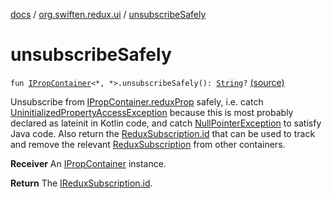 [docs](../index.md) / [org.swiften.redux.ui](index.md) / [unsubscribeSafely](./unsubscribe-safely.md)

# unsubscribeSafely

`fun `[`IPropContainer`](-i-prop-container/index.md)`<*, *>.unsubscribeSafely(): `[`String`](https://kotlinlang.org/api/latest/jvm/stdlib/kotlin/-string/index.html)`?` [(source)](https://github.com/protoman92/KotlinRedux/tree/master/common/common-ui/src/main/kotlin/org/swiften/redux/ui/Injector.kt#L243)

Unsubscribe from [IPropContainer.reduxProp](-i-prop-container/redux-prop.md) safely, i.e. catch
[UninitializedPropertyAccessException](#) because this is most probably declared as lateinit in
Kotlin code, and catch [NullPointerException](http://docs.oracle.com/javase/6/docs/api/java/lang/NullPointerException.html) to satisfy Java code. Also return the
[ReduxSubscription.id](../org.swiften.redux.core/-redux-subscription/id.md) that can be used to track and remove the relevant [ReduxSubscription](../org.swiften.redux.core/-redux-subscription/index.md)
from other containers.

**Receiver**
An [IPropContainer](-i-prop-container/index.md) instance.

**Return**
The [IReduxSubscription.id](../org.swiften.redux.core/-i-redux-subscription/id.md).

